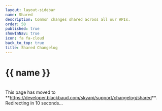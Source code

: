 ```yaml
---
layout: layout-sidebar
name: Shared
description: Common changes shared across all our APIs.
order: 50
published: true
showInNav: true
icon: fa fa-cloud
back_to_top: true
title: Shared Changelog
---
```


# {{ name }}

<br />
<bb-alert bb-alert-type="warning">This page has moved to **<a href="https://developer.blackbaud.com/skyapi/support/changelog/shared">https://developer.blackbaud.com/skyapi/support/changelog/shared</a>**. Redirecting in 10 seconds...
</bb-alert>
<br /> <br />

<script> var timer = setTimeout(function() { window.location='https://developer.blackbaud.com/skyapi/support/changelog/shared' }, 10000); </script>
